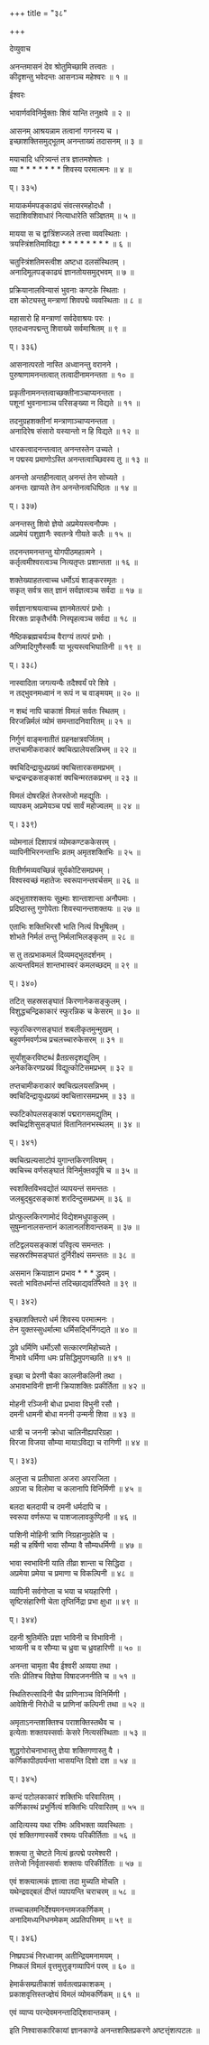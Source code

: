 +++
title = "३८"

+++
  
    
  
देव्युवाच   
  
  
अनन्तमासनं देव श्रोतुमिच्छामि तत्त्वतः ।  
कीदृशन्तु भवेदन्तः आसनञ्च महेश्वरः ॥ १ ॥  
  
  
ईश्वरः   
  
  
भावार्णवविनिर्मुक्ताः शिवं यान्ति तनुक्षये ॥ २ ॥  
  
आसनम् आश्रयन्नाम तत्वानां गगनस्य च ।  
इच्छाशक्तिसमुद्भूतम् अनन्ताख्यं तदासनम् ॥ ३ ॥  
  
मयाचादि धरित्र्यन्तं तत्र ज्ञातमशेषतः ।  
व्या * * * * * * * शिवस्य परमात्मनः ॥ ४ ॥  
  
प्। ३३५)  
  
मायाकर्ममपङ्काढ्यं संवत्सरमहोदधौ ।  
सदाशिवशिवाधारं नित्याधारेति सञ्ज्ञितम् ॥ ५ ॥  
  
मायया स च द्वात्रिंशज्जले तत्त्वा व्यवस्थिताः ।  
त्रयस्त्रिंशतिमाविद्या * * * * * * * * ॥ ६ ॥  
  
चतुस्त्रिंशतिमस्त्वीश अष्टधा दलसंस्थितम् ।  
अनादिमूलपङ्काढ्यं ज्ञानतोयसमुद्भवम् ॥ ७ ॥  
  
प्रक्रियानालविन्यासं भुवनाः कण्टके स्थिताः ।  
दश कोट्यस्तु मन्त्राणां शिवपद्मे व्यवस्थिताः ॥ ८ ॥  
  
महासारो हि मन्त्राणां सर्वदेवाश्रयः परः ।  
एतदध्वनपद्मन्तु शिवाख्ये सर्वमाश्रितम् ॥ ९ ॥  
  
प्। ३३६)  
  
आसनात्परतो नास्ति अध्वानन्तु वरानने ।  
पुरुषाणामनन्तत्वात् तत्वादीनामनन्तता ॥ १० ॥  
  
प्रकृतीनामनन्तत्वाच्छक्तीनाञ्चाप्यनन्तता ।  
पशूनां भुवनानाञ्च परिसङ्ख्या न विद्यते ॥ ११ ॥  
  
तदनुग्रहशक्तीनां मन्त्राणाञ्चाप्यनन्तता ।  
अनादिरेष संसारो यस्यान्तो न हि विद्यते ॥ १२ ॥  
  
धारकत्वादनन्तत्वात् अनन्तस्तेन उच्यते ।  
न पद्मस्य प्रमाणोऽस्ति अनन्तत्वाच्छिवस्य तु ॥ १३ ॥  
  
अनन्तो अन्तहीनत्वात् अनन्तं तेन सोच्यते ।  
अनन्तः खाप्यते तेन अनन्तेनत्वधिष्ठितः ॥ १४ ॥  
  
प्। ३३७)  
  
अनन्तस्तु शिवो ज्ञेयो अप्रमेयस्त्वनौपमः ।  
अप्रमेयं पशुज्ञानैः स्वतन्त्रे गीयते कलैः ॥ १५ ॥  
  
तदनन्तमनन्तन्तु योगपीठमहात्मने ।  
कर्तृत्वमीश्वरत्वञ्च नित्यतृप्तः प्रशान्तता ॥ १६ ॥  
  
शक्तेख्याहतत्त्वाच्च धर्मोऽयं शाङ्करस्मृतः ।  
सकृत् सर्वत्र सत् ज्ञानं सर्वज्ञत्वञ्च सर्वदा ॥ १७ ॥  
  
सर्वज्ञानाश्रयत्वाच्च ज्ञानमेतत्परं प्रभोः ।  
विरक्तः प्राकृतैर्भावैः निस्पृहत्वञ्च सर्वदा ॥ १८ ॥  
  
नैष्ठिकब्रह्मचर्यञ्च वैराग्यं तत्परं प्रभोः ।  
अणिमादिगुणैस्सर्वैः या भूत्यस्त्वभिघातिनी ॥ १९ ॥  
  
प्। ३३८)  
  
नास्वादिता जगत्यन्यैः तदैश्वर्यं परे शिवे ।  
न तद्भुवनमध्वानं न रूपं न च वाङ्मयम् ॥ २० ॥  
  
न शब्दं नापि चाकाशं विमलं सर्वतः स्थितम् ।  
विरजन्निर्मलं व्योमं समन्तादनिवारितम् ॥ २१ ॥  
  
निर्गुणं वाङ्मनातीतं ग्रहनक्षत्रवर्जितम् ।  
तप्तचामीकराकारं क्वचित्प्रालेयसन्निभम् ॥ २२ ॥  
  
क्वचिदिन्द्रायुधप्रख्यं क्वचित्तारकसमप्रभम् ।  
चन्द्रचन्द्रकसङ्काशं क्वचिन्मरतकप्रभम् ॥ २३ ॥  
  
विमलं दोषरहितं तेजस्तेजो महद्युतिः ।  
व्यापकम् अप्रमेयञ्च पद्मं सार्वं महोज्वलम् ॥ २४ ॥  
  
प्। ३३९)  
  
व्योमनालं दिशापत्रं व्योमकण्टककेसरम् ।  
व्यापिनीभिरनन्ताभिः व्रतम् अमृतशक्तिभिः ॥ २५ ॥  
  
वितीर्णमव्यवच्छिन्नं सूर्यकोटिसमप्रभम् ।  
विश्वस्वच्छं महातेजः स्वरूपानन्तवर्चसम् ॥ २६ ॥  
  
अद्भुताश्शक्तयः सूक्ष्माः शान्ताशान्ता अनौपमाः ।  
प्रदिष्ठास्तु गुणोपेताः शिवस्यानन्तशक्तयः ॥ २७ ॥  
  
एताभिः शक्तिभिरसौ भाति नित्यं विभूषितम् ।  
शोभते निर्मलं तन्तु निर्मलाभिलङ्कृतम् ॥ २८ ॥  
  
स तु तत्प्रभाकमलं दिव्यमद्भुतदर्शनम् ।  
अत्यन्तविमलं शान्तभास्वरं कमलच्छदम् ॥ २९ ॥  
  
प्। ३४०)  
  
तटित् सहस्रसङ्घातं किरणानेकसङ्कुलम् ।  
विशुद्धचन्द्रिकाकारं स्फुरन्निक च केसरम् ॥ ३० ॥  
  
स्फुरत्किरणसङ्घातं शबलीकृतमुन्मुखम् ।  
बहुवर्णमवर्णञ्च प्रचलच्चारुकेसरम् ॥ ३१ ॥  
  
सूर्यांशुकरविष्टब्धं व्रैतग्रसदृशद्युतिम् ।  
अनेककिरणप्रख्यं विद्युत्कोटिसमप्रभम् ॥ ३२ ॥  
  
तप्तचामीकराकारं क्वचित्प्रलयसन्निभम् ।  
क्वचिदिन्द्रायुधप्रख्यं क्वचित्तारसमप्रभम् ॥ ३३ ॥  
  
स्फटिकोपलसङ्काशं पद्मरागसमद्युतिम् ।  
क्वचिद्रशिसुसङ्घातं वितानितनभस्थलम् ॥ ३४ ॥  
  
प्। ३४१)  
  
क्वचित्प्रल्यसाटोपं युगान्तकिरणत्विषम् ।  
क्वचिच्च वर्णसङ्घातं विनिर्मुक्तवपूंषि च ॥ ३५ ॥  
  
स्वशक्तिविभवद्योतं व्यापयन्तं समन्ततः ।  
जलबुद्बुदसङ्काशं शरदिन्दुसमप्रभम् ॥ ३६ ॥  
  
प्रोत्फुल्लकिरणामोदं विद्येशमधुपाकुलम् ।  
सुषुम्नानालसन्तानं कालानलशिवान्तकम् ॥ ३७ ॥  
  
तटिद्वलयसङ्काशं परिवृत्य समन्ततः ।  
सहस्ररश्मिसङ्घातं दुर्निरीक्ष्यं समन्ततः ॥ ३८ ॥  
  
असमान क्रियाज्ञान प्रभाव * * * द्ध्रुवम् ।  
स्वतो भावितधर्मान्तं तदिच्छाद्यवतिस्वते ॥ ३९ ॥  
  
प्। ३४२)  
  
इच्छाशक्तिपरो धर्म शिवस्य परमात्मनः ।  
तेन युक्तस्सुधर्मात्मा धर्मिसद्भिर्निगद्यते ॥ ४० ॥  
  
द्ध्रुवे धर्मिणि धर्मोऽसौ सत्कारणमिहोच्यते ।  
नाभावे धर्मिणा धमः प्रसिद्धिमुपगच्छति ॥ ४१ ॥  
  
इच्छा च प्रेरणी चैका कालनीकलिनी तथा ।  
अभावभाविनी ज्ञानी क्रियाशक्तिः प्रकीर्तिता ॥ ४२ ॥  
  
मोहनी रञ्जिनी बोधा प्रभावा विभुनी रसौ ।  
दमनी धामनी बोधा मननी उन्मनी शिवा ॥ ४३ ॥  
  
धात्री च जननी क्रोधा चालिनीह्यपरिग्रहा ।  
विरजा विजया सौम्या मायाऽविद्या च रागिणी ॥ ४४ ॥  
  
प्। ३४३)  
  
अलुप्ता च प्रतीघाता अजरा अपराजिता ।  
अग्रजा च विलोमा च कलानापि विनिर्मिणी ॥ ४५ ॥  
  
बलदा बलदायी च दमनी धर्मदापि च ।  
स्वरूपा वर्णरूपा च पाशजालावकुण्ठिनी ॥ ४६ ॥  
  
पाशिनी मोहिनी त्राणि निग्रहानुग्रहेति च ।  
मही च हर्षिणी भावा सौम्या वै सौम्यधर्मिणी ॥ ४७ ॥  
  
भावा स्वभाविनी याति तीव्रा शान्ता च सिद्धिदा ।  
अप्रमेया प्रमेया च प्रमाणा च विकल्पिनी ॥ ४८ ॥  
  
व्यापिनी सर्वगोप्ता च भया च भयहारिणी ।  
सृष्टिसंहारिणी चेता तृप्तिर्निद्रा प्रभा क्षुधा ॥ ४९ ॥  
  
प्। ३४४)  
  
दहनी श्रुतिर्मतिः प्रज्ञा भाविनी च विभाविनी ।  
भाव्यनी च व सौम्या च ध्रुवा च ध्रुवहारिणी ॥ ५० ॥  
  
अनन्ता चामृता चैव ईश्वरी अव्यया तथा ।  
रतिः प्रीतिश्च विज्ञेया विषादजननीति च ॥ ५१ ॥  
  
स्थितिरुत्सादिनी चैव प्राणिनाञ्च विनिर्मिणी ।  
आवेशिनी निरोधी च प्राणिनां कल्पिनी तथा ॥ ५२ ॥  
  
अमृताऽनन्तशक्तिश्च पराशक्तिस्तथैव च ।  
इत्येताः शक्तयस्सर्वाः केसरे नित्यसंस्थिताः ॥ ५३ ॥  
  
शुद्धगोरोचनाभास्तु ज्ञेया शक्तिगणास्तु वै ।  
कर्णिकापीठपर्यन्ता भासयन्ति दिशो दश ॥ ५४ ॥  
  
प्। ३४५)  
  
कन्दं पटोलकाकारं शक्तिभिः परिवारितम् ।  
कर्णिकास्थं प्रभुर्नित्यं शक्तिभिः परिवारितम् ॥ ५५ ॥  
  
आदित्यस्य यथा रश्मिः अविभक्ता व्यवस्थिताः ।  
एवं शक्तिगणास्सर्वे रश्मयः परिकीर्तिताः ॥ ५६ ॥  
  
शक्त्या तु चेष्टते नित्यं हृत्पद्मे परमेश्वरी ।  
तत्तेजो निर्वृतास्सर्वाः शक्तयः परिकीर्तिताः ॥ ५७ ॥  
  
एवं शक्त्यात्मकं ज्ञात्वा तदा मुच्यति मोचति ।  
यथेन्द्रवद्बलं दीप्तं व्यापयन्ति चराचरम् ॥ ५८ ॥  
  
तच्चाचलमनिर्देश्यमनन्तमजकर्णिकम् ।  
अनादिमध्यनिधनमेकम् अप्रतिपत्तिमम् ॥ ५९ ॥  
  
प्। ३४६)  
  
निष्प्रपञ्चं निरध्वानम् अतीन्द्रियमनामयम् ।  
निष्कलं विमलं वृत्तमुत्तुङ्गव्यापिनं परम् ॥ ६० ॥  
  
हेमार्कसम्प्रतीकाशं सर्वतत्वप्रकाशकम् ।  
प्रकाशवृत्तिस्तज्ज्ञेयं विमलं व्योमकर्णिकम् ॥ ६१ ॥  
  
एवं व्याप्य परन्देवमनन्तादिद्शिवान्तकम् ।  
  
  
इति निश्वासकारिकायां ज्ञानकाण्डे अनन्तशक्तिप्रकरणे अष्टत्तृंशत्पटलः ॥   
